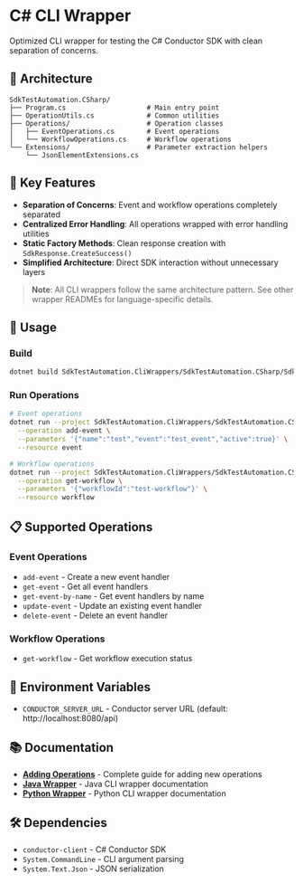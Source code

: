 # C# CLI Wrapper

Optimized CLI wrapper for testing the C# Conductor SDK with clean separation of concerns.

## 📁 Architecture

```
SdkTestAutomation.CSharp/
├── Program.cs                    # Main entry point
├── OperationUtils.cs             # Common utilities
├── Operations/                   # Operation classes
│   ├── EventOperations.cs        # Event operations
│   └── WorkflowOperations.cs     # Workflow operations
└── Extensions/                   # Parameter extraction helpers
    └── JsonElementExtensions.cs
```

## 🎯 Key Features

- **Separation of Concerns**: Event and workflow operations completely separated
- **Centralized Error Handling**: All operations wrapped with error handling utilities
- **Static Factory Methods**: Clean response creation with `SdkResponse.CreateSuccess()`
- **Simplified Architecture**: Direct SDK interaction without unnecessary layers

> **Note**: All CLI wrappers follow the same architecture pattern. See other wrapper READMEs for language-specific details.

## 🚀 Usage

### Build
```bash
dotnet build SdkTestAutomation.CliWrappers/SdkTestAutomation.CSharp/SdkTestAutomation.CSharp.csproj
```

### Run Operations
```bash
# Event operations
dotnet run --project SdkTestAutomation.CliWrappers/SdkTestAutomation.CSharp -- \
  --operation add-event \
  --parameters '{"name":"test","event":"test_event","active":true}' \
  --resource event

# Workflow operations
dotnet run --project SdkTestAutomation.CliWrappers/SdkTestAutomation.CSharp -- \
  --operation get-workflow \
  --parameters '{"workflowId":"test-workflow"}' \
  --resource workflow
```

## 📋 Supported Operations

### Event Operations
- `add-event` - Create a new event handler
- `get-event` - Get all event handlers
- `get-event-by-name` - Get event handlers by name
- `update-event` - Update an existing event handler
- `delete-event` - Delete an event handler

### Workflow Operations
- `get-workflow` - Get workflow execution status

## 🔧 Environment Variables

- `CONDUCTOR_SERVER_URL` - Conductor server URL (default: http://localhost:8080/api)

## 📚 Documentation

- **[Adding Operations](ADDING_OPERATIONS.md)** - Complete guide for adding new operations
- **[Java Wrapper](../SdkTestAutomation.Java/README.md)** - Java CLI wrapper documentation
- **[Python Wrapper](../SdkTestAutomation.Python/README.md)** - Python CLI wrapper documentation

## 🛠️ Dependencies

- `conductor-client` - C# Conductor SDK
- `System.CommandLine` - CLI argument parsing
- `System.Text.Json` - JSON serialization 